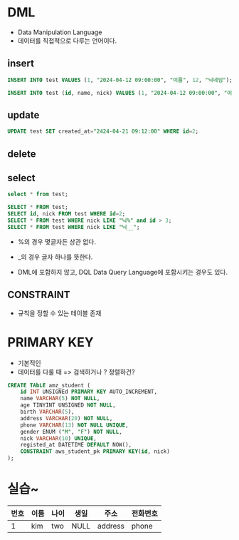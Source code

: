 # DML

- Data Manipulation Language
- 데이터를 직접적으로 다루는 언어이다.

## insert

```sql
INSERT INTO test VALUES (1, "2024-04-12 09:00:00", "이름", 12, "닉네임");
```

```sql
INSERT INTO test (id, name, nick) VALUES (1, "2024-04-12 09:00:00", "이름", 12, "닉네임");
```

## update

```sql
UPDATE test SET created_at="2424-04-21 09:12:00" WHERE id=2;
```

## delete

## select

```sql
select * from test;
```

```sql
SELECT * FROM test;
SELECT id, nick FROM test WHERE id=2;
SELECT * FROM test WHERE nick LIKE "닉%" and id > 3;
SELECT * FROM test WHERE nick LIKE "닉__";
```

- %의 경우 몇글자든 상관 없다.
- \_의 경우 글자 하나를 뜻한다.

- DML에 포함하지 않고, DQL Data Query Language에 포함시키는 경우도 있다.

## CONSTRAINT

- 규칙을 정할 수 있는 테이블 존재

# PRIMARY KEY

- 기본적인
- 데이터를 다룰 때 => 검색하거나 ? 정렬하건?

```sql
CREATE TAbLE amz_student (
    id INT UNSIGNEd PRIMARY KEY AUTO_INCREMENT,
    name VARCHAR(5) NOT NULL,
    age TINYINT UNSIGNED NOT NULL,
    birth VARCHAR(5),
    address VARCHAR(20) NOT NULL,
    phone VARCHAR(13) NOT NULL UNIQUE,
    gender ENUM ("M", "F") NOT NULL,
    nick VARCHAR(10) UNIQUE,
    registed_at DATETIME DEFAULT NOW(),
    CONSTRAINT aws_student_pk PRIMARY KEY(id, nick)
);
```

# 실습~

| 번호 | 이름 | 나이 | 생일 | 주소    | 전화번호 |
| ---- | ---- | ---- | ---- | ------- | -------- |
| 1    | kim  | two  | NULL | address | phone    |
